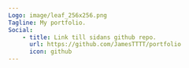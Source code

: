 ```yaml
---
Logo: image/leaf_256x256.png
Tagline: My portfolio.
Social:
    - title: Link till sidans github repo.
      url: https://github.com/JamesTTTT/portfolio
      icon: github
---
```

